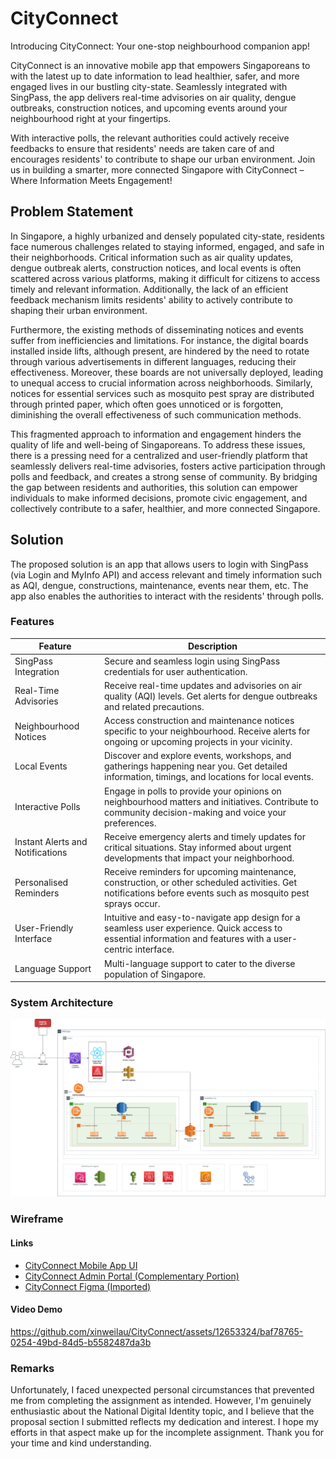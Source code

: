 # CityConnect

Introducing CityConnect: Your one-stop neighbourhood companion app!

CityConnect is an innovative mobile app that empowers Singaporeans to with the latest up to date information to lead healthier, safer, and more engaged lives in our bustling city-state. Seamlessly integrated with SingPass, the app delivers real-time advisories on air quality, dengue outbreaks, construction notices, and upcoming events around your neighbourhood right at your fingertips.

With interactive polls, the relevant authorities could actively receive feedbacks to ensure that residents' needs are taken care of and encourages residents' to contribute to shape our urban environment. Join us in building a smarter, more connected Singapore with CityConnect – Where Information Meets Engagement!

## Problem Statement

In Singapore, a highly urbanized and densely populated city-state, residents face numerous challenges related to staying informed, engaged, and safe in their neighborhoods. Critical information such as air quality updates, dengue outbreak alerts, construction notices, and local events is often scattered across various platforms, making it difficult for citizens to access timely and relevant information. Additionally, the lack of an efficient feedback mechanism limits residents' ability to actively contribute to shaping their urban environment.

Furthermore, the existing methods of disseminating notices and events suffer from inefficiencies and limitations. For instance, the digital boards installed inside lifts, although present, are hindered by the need to rotate through various advertisements in different languages, reducing their effectiveness. Moreover, these boards are not universally deployed, leading to unequal access to crucial information across neighborhoods. Similarly, notices for essential services such as mosquito pest spray are distributed through printed paper, which often goes unnoticed or is forgotten, diminishing the overall effectiveness of such communication methods.

This fragmented approach to information and engagement hinders the quality of life and well-being of Singaporeans. To address these issues, there is a pressing need for a centralized and user-friendly platform that seamlessly delivers real-time advisories, fosters active participation through polls and feedback, and creates a strong sense of community. By bridging the gap between residents and authorities, this solution can empower individuals to make informed decisions, promote civic engagement, and collectively contribute to a safer, healthier, and more connected Singapore.

## Solution

The proposed solution is an app that allows users to login with SingPass (via Login and MyInfo API) and access relevant and timely information such as AQI, dengue, constructions, maintenance, events near them, etc. The app also enables the authorities to interact with the residents' through polls.

### Features

| **Feature**                      | **Description**                                                                                                                                              |
| -------------------------------- | ------------------------------------------------------------------------------------------------------------------------------------------------------------ |
| SingPass Integration             | Secure and seamless login using SingPass credentials for user authentication.                                                                                |
| Real-Time Advisories             | Receive real-time updates and advisories on air quality (AQI) levels. Get alerts for dengue outbreaks and related precautions.                               |
| Neighbourhood Notices            | Access construction and maintenance notices specific to your neighbourhood. Receive alerts for ongoing or upcoming projects in your vicinity.                |
| Local Events                     | Discover and explore events, workshops, and gatherings happening near you. Get detailed information, timings, and locations for local events.                |
| Interactive Polls                | Engage in polls to provide your opinions on neighbourhood matters and initiatives. Contribute to community decision-making and voice your preferences.       |
| Instant Alerts and Notifications | Receive emergency alerts and timely updates for critical situations. Stay informed about urgent developments that impact your neighborhood.                  |
| Personalised Reminders           | Receive reminders for upcoming maintenance, construction, or other scheduled activities. Get notifications before events such as mosquito pest sprays occur. |
| User-Friendly Interface          | Intuitive and easy-to-navigate app design for a seamless user experience. Quick access to essential information and features with a user-centric interface.  |
| Language Support                 | Multi-language support to cater to the diverse population of Singapore.                                                                                      |

### System Architecture

![City Connect System Architecture](CityConnect.png)

### Wireframe

#### Links

- [CityConnect Mobile App UI](https://xd.adobe.com/view/8ef78c18-c2e4-44e5-8bdb-f3d750e0f694-dba4/?fullscreen)
- [CityConnect Admin Portal (Complementary Portion)](https://xd.adobe.com/view/dc31a050-c250-477a-9f52-e9b296fbdc4a-8962/?fullscreen)
- [CityConnect Figma (Imported)](https://www.figma.com/file/clPwHqwywBK7NkBB9GGuzn/NDI-TAP?type=design&node-id=0%3A1&mode=design&t=0Cz1GEXaRhcR88yW-1)

#### Video Demo

https://github.com/xinweilau/CityConnect/assets/12653324/baf78765-0254-49bd-84d5-b5582487da3b

### Remarks

Unfortunately, I faced unexpected personal circumstances that prevented me from completing the assignment as intended. However, I'm genuinely enthusiastic about the National Digital Identity topic, and I believe that the proposal section I submitted reflects my dedication and interest. I hope my efforts in that aspect make up for the incomplete assignment. Thank you for your time and kind understanding.
